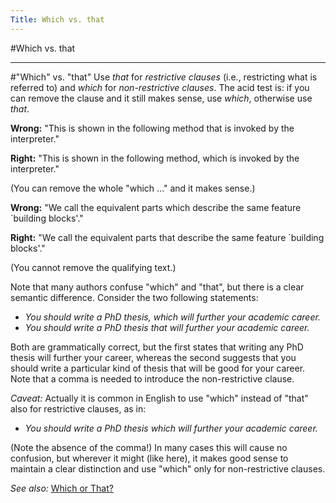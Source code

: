 ```yaml
---
Title: Which vs. that
---
```

#Which vs. that

---
#"Which" vs. "that"
Use *that* for *restrictive clauses* (i.e., restricting what is referred to) and *which* for *non-restrictive clauses*.
The acid test is: if you can remove the clause and it still makes sense, use *which*, otherwise use *that*.

**Wrong:** "This is shown in the following method that is invoked by the interpreter."

**Right:** "This is shown in the following method, which is invoked by the interpreter."

(You can remove the whole "which ..." and it makes sense.)


**Wrong:** "We call the equivalent parts which describe the same feature `building blocks'."

**Right:** "We call the equivalent parts that describe the same feature `building blocks'."

(You cannot remove the qualifying text.)

Note that many authors confuse "which" and "that", but there is a clear semantic difference. Consider the two following statements:


- *You should write a PhD thesis, which will further your academic career.*
- *You should write a PhD thesis that will further your academic career.*

Both are grammatically correct, but the first states that writing any PhD thesis will further your career, whereas the second suggests that you should write a particular kind of thesis that will be good for your career. Note that a comma is needed to introduce the non-restrictive clause.

*Caveat:* Actually it is common in English to use "which" instead of "that" also for restrictive clauses, as in:


- *You should write a PhD thesis which will further your academic career.*

(Note the absence of the comma!) In many cases this will cause no confusion, but wherever it might (like here), it makes good sense to maintain a clear distinction and use "which" only for non-restrictive clauses.

*See also:* [Which or That?](http://www.getitwriteonline.com/archive/103103WhichThat.htm)
